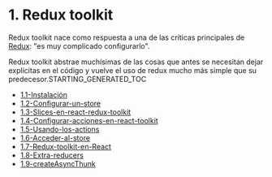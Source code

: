 # 1. Redux toolkit

Redux toolkit nace como respuesta a una de las críticas principales de [Redux](../Redux/1.-Redux.md):
"es muy complicado configurarlo".

Redux toolkit abstrae muchísimas de las cosas que antes se necesitan
dejar explícitas en el código y vuelve el uso de redux mucho más simple
que su predecesor.STARTING_GENERATED_TOC



[comment]:STARTING_GENERATED_TOC

* [1.1-Instalación](<./content/1.1-Instalación.md>)
* [1.2-Configurar-un-store](<./content/1.2-Configurar-un-store.md>)
* [1.3-Slices-en-react-redux-toolkit](<./content/1.3-Slices-en-react-redux-toolkit.md>)
* [1.4-Configurar-acciones-en-react-toolkit](<./content/1.4-Configurar-acciones-en-react-toolkit.md>)
* [1.5-Usando-los-actions](<./content/1.5-Usando-los-actions.md>)
* [1.6-Acceder-al-store](<./content/1.6-Acceder-al-store.md>)
* [1.7-Redux-toolkit-en-React](<./content/1.7-Redux-toolkit-en-React.md>)
* [1.8-Extra-reducers](<./content/1.8-Extra-reducers.md>)
* [1.9-createAsyncThunk](<./content/1.9-createAsyncThunk.md>)

[comment]:ENDING_GENERATED_TOC

